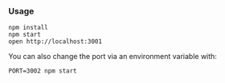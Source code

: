 ### Usage

```
npm install
npm start
open http://localhost:3001
```

You can also change the port via an environment variable with:

```
PORT=3002 npm start
```
